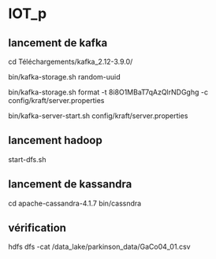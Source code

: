 # IOT_p

## lancement de kafka
cd Téléchargements/kafka_2.12-3.9.0/

bin/kafka-storage.sh random-uuid

bin/kafka-storage.sh format -t 8i8O1MBaT7qAzQlrNDGghg -c config/kraft/server.properties

bin/kafka-server-start.sh config/kraft/server.properties




## lancement hadoop

start-dfs.sh

## lancement de kassandra

cd apache-cassandra-4.1.7
bin/cassndra



## vérification 

hdfs dfs -cat /data_lake/parkinson_data/GaCo04_01.csv
